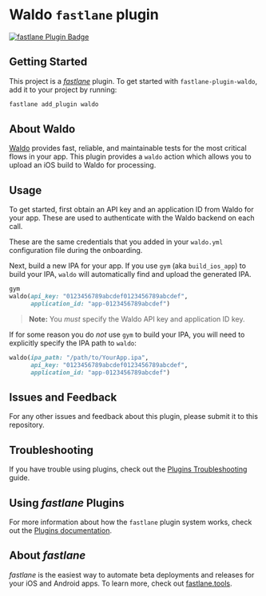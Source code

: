 # Waldo `fastlane` plugin

[![fastlane Plugin Badge](https://rawcdn.githack.com/fastlane/fastlane/master/fastlane/assets/plugin-badge.svg)](https://rubygems.org/gems/fastlane-plugin-waldo)

## Getting Started

This project is a [_fastlane_](https://github.com/fastlane/fastlane) plugin. To
get started with `fastlane-plugin-waldo`, add it to your project by running:

```bash
fastlane add_plugin waldo
```

## About Waldo

[Waldo](https://www.waldo.io) provides fast, reliable, and maintainable tests
for the most critical flows in your app. This plugin provides a `waldo` action
which allows you to upload an iOS build to Waldo for processing.

## Usage

To get started, first obtain an API key and an application ID from Waldo for
your app. These are used to authenticate with the Waldo backend on each call.

These are the same credentials that you added in your `waldo.yml` configuration file during the onboarding.

Next, build a new IPA for your app. If you use `gym` (aka `build_ios_app`) to
build your IPA, `waldo` will automatically find and upload the generated
IPA.

```ruby
gym
waldo(api_key: "0123456789abcdef0123456789abcdef",
      application_id: "app-0123456789abcdef")
```

> **Note:** You _must_ specify the Waldo API key and application ID key.

If for some reason you do _not_ use `gym` to build your IPA, you will need to
explicitly specify the IPA path to `waldo`:

```ruby
waldo(ipa_path: "/path/to/YourApp.ipa",
      api_key: "0123456789abcdef0123456789abcdef",
      application_id: "app-0123456789abcdef")
```

## Issues and Feedback

For any other issues and feedback about this plugin, please submit it to this
repository.

## Troubleshooting

If you have trouble using plugins, check out the [Plugins
Troubleshooting](https://docs.fastlane.tools/plugins/plugins-troubleshooting/)
guide.

## Using _fastlane_ Plugins

For more information about how the `fastlane` plugin system works, check out
the [Plugins documentation](https://docs.fastlane.tools/plugins/create-plugin/).

## About _fastlane_

_fastlane_ is the easiest way to automate beta deployments and releases for
your iOS and Android apps. To learn more, check out
[fastlane.tools](https://fastlane.tools).
